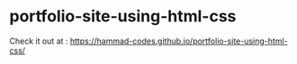 # portfolio-site-using-html-css
Check it out at : https://hammad-codes.github.io/portfolio-site-using-html-css/
